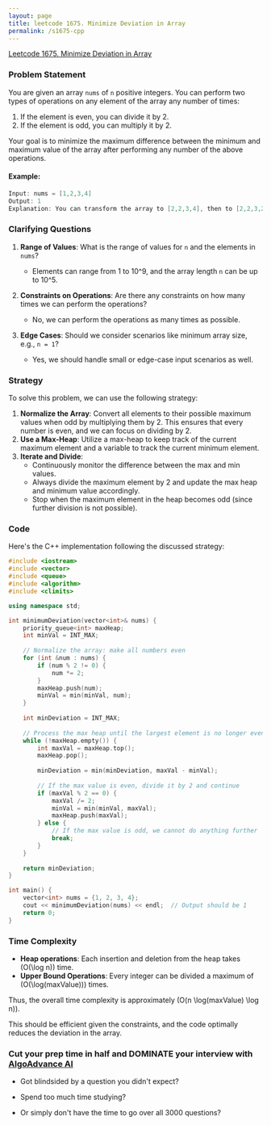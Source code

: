 ```yaml
---
layout: page
title: leetcode 1675. Minimize Deviation in Array
permalink: /s1675-cpp
---
```

[Leetcode 1675. Minimize Deviation in Array](https://algoadvance.github.io/algoadvance/l1675)
### Problem Statement

You are given an array `nums` of `n` positive integers. You can perform two types of operations on any element of the array any number of times:

1. If the element is even, you can divide it by 2.
2. If the element is odd, you can multiply it by 2.

Your goal is to minimize the maximum difference between the minimum and maximum value of the array after performing any number of the above operations.

#### Example:
```cpp
Input: nums = [1,2,3,4]
Output: 1
Explanation: You can transform the array to [2,2,3,4], then to [2,2,3,2], then the maximum difference is 1.
```

### Clarifying Questions

1. **Range of Values**: What is the range of values for `n` and the elements in `nums`?
   - Elements can range from 1 to 10^9, and the array length `n` can be up to 10^5.

2. **Constraints on Operations**: Are there any constraints on how many times we can perform the operations?
   - No, we can perform the operations as many times as possible.

3. **Edge Cases**: Should we consider scenarios like minimum array size, e.g., `n = 1`?
   - Yes, we should handle small or edge-case input scenarios as well.

### Strategy

To solve this problem, we can use the following strategy:

1. **Normalize the Array**: Convert all elements to their possible maximum values when odd by multiplying them by 2. This ensures that every number is even, and we can focus on dividing by 2.
2. **Use a Max-Heap**: Utilize a max-heap to keep track of the current maximum element and a variable to track the current minimum element.
3. **Iterate and Divide**:
    - Continuously monitor the difference between the max and min values.
    - Always divide the maximum element by 2 and update the max heap and minimum value accordingly.
    - Stop when the maximum element in the heap becomes odd (since further division is not possible).

### Code

Here's the C++ implementation following the discussed strategy:

```cpp
#include <iostream>
#include <vector>
#include <queue>
#include <algorithm>
#include <climits>

using namespace std;

int minimumDeviation(vector<int>& nums) {
    priority_queue<int> maxHeap;
    int minVal = INT_MAX;
    
    // Normalize the array: make all numbers even
    for (int &num : nums) {
        if (num % 2 != 0) {
            num *= 2;
        }
        maxHeap.push(num);
        minVal = min(minVal, num);
    }
    
    int minDeviation = INT_MAX;
    
    // Process the max heap until the largest element is no longer even
    while (!maxHeap.empty()) {
        int maxVal = maxHeap.top();
        maxHeap.pop();
        
        minDeviation = min(minDeviation, maxVal - minVal);
        
        // If the max value is even, divide it by 2 and continue
        if (maxVal % 2 == 0) {
            maxVal /= 2;
            minVal = min(minVal, maxVal);
            maxHeap.push(maxVal);
        } else {
            // If the max value is odd, we cannot do anything further
            break;
        }
    }
    
    return minDeviation;
}

int main() {
    vector<int> nums = {1, 2, 3, 4};
    cout << minimumDeviation(nums) << endl;  // Output should be 1
    return 0;
}
```

### Time Complexity

- **Heap operations**: Each insertion and deletion from the heap takes \(O(\log n)\) time.
- **Upper Bound Operations**: Every integer can be divided a maximum of \(O(\log(maxValue))\) times.

Thus, the overall time complexity is approximately \(O(n \log(maxValue) \log n)\).

This should be efficient given the constraints, and the code optimally reduces the deviation in the array.


### Cut your prep time in half and DOMINATE your interview with [AlgoAdvance AI](https://algoAdvance.com)

- Got blindsided by a question you didn't expect?

- Spend too much time studying?

- Or simply don't have the time to go over all 3000 questions?

